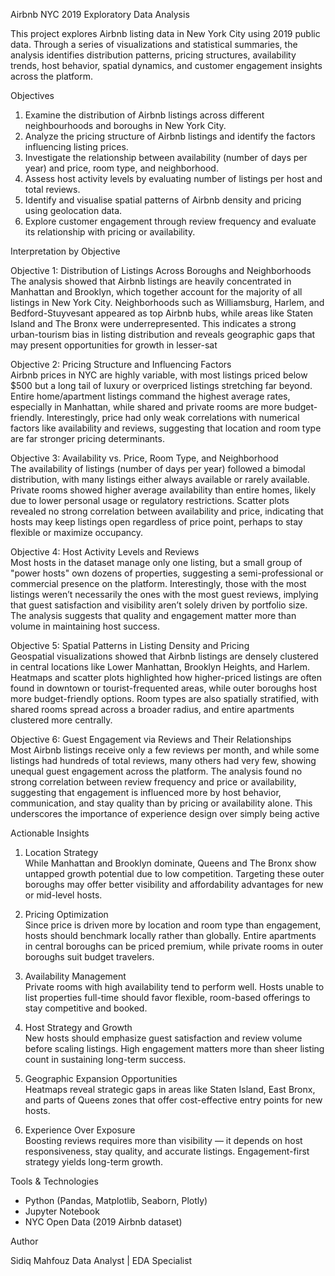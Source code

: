 
 Airbnb NYC 2019 Exploratory Data Analysis

This project explores Airbnb listing data in New York City using 2019 public data. Through a series of visualizations and statistical summaries, the analysis identifies distribution patterns, pricing structures, availability trends, host behavior, spatial dynamics, and customer engagement insights across the platform.



 Objectives

1. Examine the distribution of Airbnb listings across different neighbourhoods and boroughs in New York City.  
2. Analyze the pricing structure of Airbnb listings and identify the factors influencing listing prices.  
3. Investigate the relationship between availability (number of days per year) and price, room type, and neighborhood.  
4. Assess host activity levels by evaluating number of listings per host and total reviews.  
5. Identify and visualise spatial patterns of Airbnb density and pricing using geolocation data.  
6. Explore customer engagement through review frequency and evaluate its relationship with pricing or availability.  



 Interpretation by Objective

 Objective 1: Distribution of Listings Across Boroughs and Neighborhoods  
The analysis showed that Airbnb listings are heavily concentrated in Manhattan and Brooklyn, which together account for the majority of all listings in New York City. Neighborhoods such as Williamsburg, Harlem, and Bedford-Stuyvesant  appeared as top Airbnb hubs, while areas like Staten Island and The Bronx were underrepresented. This indicates a strong urban-tourism bias in listing distribution and reveals geographic gaps that may present opportunities for growth in lesser-sat

 Objective 2: Pricing Structure and Influencing Factors  
Airbnb prices in NYC are highly variable, with most listings priced below $500 but a long tail of luxury or overpriced listings stretching far beyond. Entire home/apartment listings command the highest average rates, especially in Manhattan, while shared and private rooms are more budget-friendly. Interestingly, price had only weak correlations with numerical factors like availability and reviews, suggesting that location and room type are far stronger pricing determinants.

Objective 3: Availability vs. Price, Room Type, and Neighborhood  
The availability of listings (number of days per year) followed a bimodal distribution, with many listings either always available or rarely available. Private rooms showed higher average availability than entire homes, likely due to lower personal usage or regulatory restrictions. Scatter plots revealed no strong correlation between availability and price, indicating that hosts may keep listings open regardless of price point, perhaps to stay flexible or maximize occupancy.

 Objective 4: Host Activity Levels and Reviews  
Most hosts in the dataset manage only one listing, but a small group of "power hosts" own dozens of properties, suggesting a semi-professional or commercial presence on the platform. Interestingly, those with the most listings weren’t necessarily the ones with the most guest reviews, implying that guest satisfaction and visibility aren’t solely driven by portfolio size. The analysis suggests that quality and engagement matter more than volume in maintaining host success.

 Objective 5: Spatial Patterns in Listing Density and Pricing  
Geospatial visualizations showed that Airbnb listings are densely clustered in central locations like Lower Manhattan, Brooklyn Heights, and Harlem. Heatmaps and scatter plots highlighted how higher-priced listings are often found in downtown or tourist-frequented areas, while outer boroughs host more budget-friendly options. Room types are also spatially stratified, with shared rooms spread across a broader radius, and entire apartments clustered more centrally.

 Objective 6: Guest Engagement via Reviews and Their Relationships  
Most Airbnb listings receive only a few reviews per month, and while some listings had hundreds of total reviews, many others had very few, showing unequal guest engagement across the platform. The analysis found no strong correlation between review frequency and price or availability, suggesting that engagement is influenced more by host behavior, communication, and stay quality than by pricing or availability alone. This underscores the importance of experience design over simply being active 



 Actionable Insights

 1. Location Strategy  
While Manhattan and Brooklyn dominate, Queens and The Bronx show untapped growth potential due to low competition. Targeting these outer boroughs may offer better visibility and affordability advantages for new or mid-level hosts.

 2. Pricing Optimization  
Since price is driven more by location and room type than engagement, hosts should benchmark locally rather than globally. Entire apartments in central boroughs can be priced premium, while private rooms in outer boroughs suit budget travelers.

 3. Availability Management  
Private rooms with high availability tend to perform well. Hosts unable to list properties full-time should favor flexible, room-based offerings to stay competitive and booked.

 4. Host Strategy and Growth  
New hosts should emphasize guest satisfaction and review volume before scaling listings. High engagement matters more than sheer listing count in sustaining long-term success.

 5. Geographic Expansion Opportunities  
Heatmaps reveal strategic gaps in areas like Staten Island, East Bronx, and parts of Queens zones that offer cost-effective entry points for new hosts.

 6. Experience Over Exposure  
Boosting reviews requires more than visibility — it depends on host responsiveness, stay quality, and accurate listings. Engagement-first strategy yields long-term growth.



 Tools & Technologies

- Python (Pandas, Matplotlib, Seaborn, Plotly)
- Jupyter Notebook
- NYC Open Data (2019 Airbnb dataset)

Author

Sidiq Mahfouz
Data Analyst | EDA Specialist  



